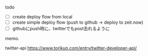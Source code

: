 todo

- [ ] create deploy flow from local
- [ ] create simple deploy flow (push to github → deploy to zeit.now)
- [ ] githubにpush時に、twitterでもpost去れるように

memo.

twitter-api
https://www.torikun.com/entry/twitter-developer-api/
